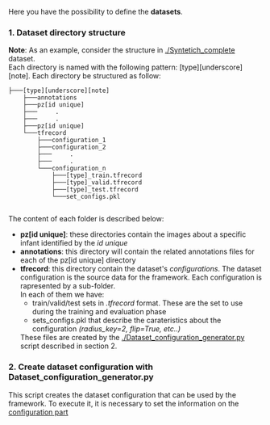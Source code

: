 Here you have the possibility to define the <b>datasets</b>.
 
<h3>1. Dataset directory structure</h3>

<b>Note</b>: As an example, consider the structure in <a href="./Syntetich_complete">./Syntetich_complete</a> dataset.
<br>
Each directory is named with the following pattern: [type][underscore][note]. Each directory be structured as follow:

```
├───[type][underscore][note]
	├───annotations
	├───pz[id unique]
	├───     .
	├───     .
	├───pz[id unique]
	└───tfrecord
		├───configuration_1
		├───configuration_2
		├───     .
		├───     .
		└───configuration_n
			├───[type]_train.tfrecord
			├───[type]_valid.tfrecord
			├───[type]_test.tfrecord
			└───set_configs.pkl
				
```

The content of each folder is described below:

<ul>
	<li><b>pz[id unique]</b>: these directories contain the images about a specific infant identified by the <i>id unique</i></li>
	<li><b>annotations</b>: this directory will contain the related annotations files for each of the pz[id unique] directory</li>
	<li><b>tfrecord</b>: this directory contain the dataset's <i>configurations</i>. The dataset configuration is the source data for the framework.
	Each configuration is rapresented by a sub-folder.<br>
	In each of them we have:
	<ul>
		<li>train/valid/test sets in <i>.tfrecord</i> format. These are the set to use during the training and evaluation phase</li>
		<li>sets_configs.pkl that describe the carateristics about the configuration <i>(radius_key=2, flip=True, etc..)</i></li>
	</ul>
	These files are created by the <a href="./Dataset_configuration_generator.py"> ./Dataset_configuration_generator.py </a> script described in section 2.</li>
</ul>

<h3>2. Create dataset configuration with Dataset_configuration_generator.py</h3>

This script creates the dataset configuration that can be used by the framework.
To execute it, it is necessary to set the information on the <a href="./Dataset_configuration_generator.py#L343"> configuration part</a>
